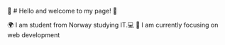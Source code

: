 🗿 # Hello and welcome to my page! 🗿

🌍 I am student from Norway studying IT.💻 
📶 I am currently focusing on web development
